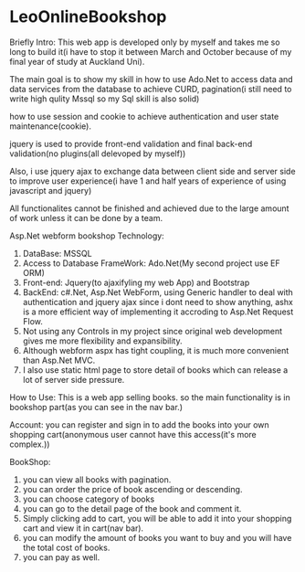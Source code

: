 # LeoOnlineBookshop
Briefly Intro:
This web app is developed only by myself and takes me so long to build it(i have to stop it between March and October because of my final year of study at Auckland Uni).

The main goal is to show my skill in how to use Ado.Net to access data and data services from the database to achieve CURD, pagination(i still need to write high qulity Mssql so my Sql skill is also solid)

how to use session and cookie to achieve authentication and user state maintenance(cookie).

jquery is used to provide front-end validation and final back-end validation(no plugins(all delevoped by myself))

Also, i use jquery ajax to exchange data between client side and server side to improve user experience(i have 1 and half years of experience of using javascript and jquery)

All functionalites cannot be finished and achieved due to the large amount of work unless it can be done by a team.

Asp.Net webform bookshop
Technology:
1. DataBase: MSSQL
2. Access to Database FrameWork: Ado.Net(My second project use EF ORM)
3. Front-end: Jquery(to ajaxifyling my web App) and Bootstrap
4. BackEnd: c#.Net, Asp.Net WebForm, using Generic handler to deal with authentication and jquery ajax since i dont need to show anything, ashx is a more efficient way of implementing it accroding to Asp.Net Request Flow.
5. Not using any Controls in my project since original web development gives me more flexibility and expansibility.
6. Although webform aspx has tight coupling, it is much more convenient than Asp.Net MVC.
7. I also use static html page to store detail of books which can release a lot of server side pressure.

How to Use:
This is a web app selling books. so the main functionality is in bookshop part(as you can see in the nav bar.)

Account: you can register and sign in to add the books into your own shopping cart(anonymous user cannot have this access(it's more complex.))

BookShop:
1. you can view all books with pagination.
2. you can order the price of book ascending or descending.
3. you can choose category of books
4. you can go to the detail page of the book and comment it.
5. Simply clicking add to cart, you will be able to add it into your shopping cart and view it in cart(nav bar).
6. you can modify the amount of books you want to buy and you will have the total cost of books.
7. you can pay as well.


